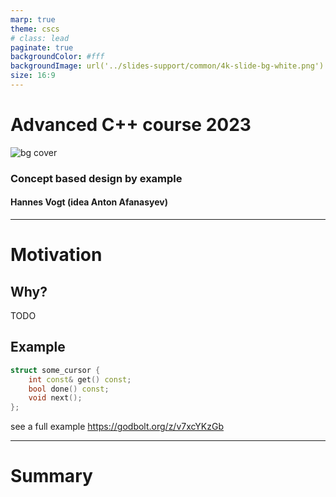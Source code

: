 ```yaml
---
marp: true
theme: cscs
# class: lead
paginate: true
backgroundColor: #fff
backgroundImage: url('../slides-support/common/4k-slide-bg-white.png')
size: 16:9
---
```


# **Advanced C++ course 2023**
![bg cover](../slides-support/common/title-bg3.png)
<!-- _paginate: skip  -->
<!-- _class: titlecover -->
<!-- _footer: "" -->

### Concept based design by example

#### Hannes Vogt (idea Anton Afanasyev)

--- 

# Motivation

## Why?
TODO

## Example


```c++
struct some_cursor {
    int const& get() const;
    bool done() const;
    void next();
};
```

see a full example https://godbolt.org/z/v7xcYKzGb


---

# Summary

